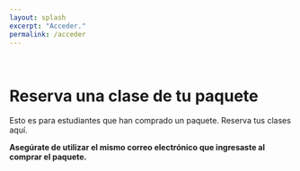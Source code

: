 ```yaml
---
layout: splash
excerpt: "Acceder."
permalink: /acceder
---
```


<br>
<h1>Reserva una clase de tu paquete</h1>
<p>Esto es para estudiantes que han comprado un paquete. Reserva tus clases aquí.</p>
<b>Asegúrate de utilizar el mismo correo electrónico que ingresaste al comprar el paquete.</b>

<script>
  var password = prompt("Enter the password:");

  // if (password == null && password !== "ilovespanish") {
  //   window.location.href = "/";
  // }
</script>

<!-- Cal inline embed code begins -->
<div style="width:100%;height:100%;overflow:scroll" id="my-cal-inline"></div>
<script type="text/javascript">
  (function (C, A, L) { let p = function (a, ar) { a.q.push(ar); }; let d = C.document; C.Cal = C.Cal || function () { let cal = C.Cal; let ar = arguments; if (!cal.loaded) { cal.ns = {}; cal.q = cal.q || []; d.head.appendChild(d.createElement("script")).src = A; cal.loaded = true; } if (ar[0] === L) { const api = function () { p(api, arguments); }; const namespace = ar[1]; api.q = api.q || []; typeof namespace === "string" ? (cal.ns[namespace] = api) && p(api, ar) : p(cal, ar); return; } p(cal, ar); }; })(window, "https://app.cal.com/embed/embed.js", "init");
Cal("init", "1-clase-del-paquete", {origin:"https://cal.com"});

  Cal.ns["1-clase-del-paquete"]("inline", {
	elementOrSelector:"#my-cal-inline",
	calLink: "espanolconamor/1-clase-del-paquete",
	layout: "column_view"
  });
  
  Cal.ns["1-clase-del-paquete"]("ui", {"styles":{"branding":{"brandColor":"#000000"}},"hideEventTypeDetails":false,"layout":"column_view"});
  </script>
  <!-- Cal inline embed code ends -->
